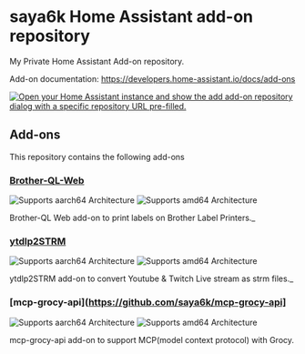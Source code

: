 # saya6k Home Assistant add-on repository

My Private Home Assistant Add-on repository.

Add-on documentation: <https://developers.home-assistant.io/docs/add-ons>

[![Open your Home Assistant instance and show the add add-on repository dialog with a specific repository URL pre-filled.](https://my.home-assistant.io/badges/supervisor_add_addon_repository.svg)](https://my.home-assistant.io/redirect/supervisor_add_addon_repository/?repository_url=https%3A%2F%2Fgithub.com%2Fsaya6k%2Fhassio-addons)

## Add-ons

This repository contains the following add-ons

### [Brother-QL-Web](https://github.com/saya6k/hassio-addon-brother-ql-web)

![Supports aarch64 Architecture][aarch64-shield]
![Supports amd64 Architecture][amd64-shield]

Brother-QL Web add-on to print labels on Brother Label Printers._

### [ytdlp2STRM](https://github.com/saya6k/hassio-addon-ytdlp2strm)

![Supports aarch64 Architecture][aarch64-shield]
![Supports amd64 Architecture][amd64-shield]

ytdlp2STRM add-on to convert Youtube & Twitch Live stream as strm files._

### [mcp-grocy-api](https://github.com/saya6k/mcp-grocy-api]

![Supports aarch64 Architecture][aarch64-shield]
![Supports amd64 Architecture][amd64-shield]

mcp-grocy-api add-on to support MCP(model context protocol) with Grocy.


<!--

Notes to developers after forking or using the github template feature:
- While developing comment out the 'image' key from 'example/config.yaml' to make the supervisor build the addon
  - Remember to put this back when pushing up your changes.
- When you merge to the 'main' branch of your repository a new build will be triggered.
  - Make sure you adjust the 'version' key in 'example/config.yaml' when you do that.
  - Make sure you update 'example/CHANGELOG.md' when you do that.
  - The first time this runs you might need to adjust the image configuration on github container registry to make it public
  - You may also need to adjust the github Actions configuration (Settings > Actions > General > Workflow > Read & Write)
- Adjust the 'image' key in 'example/config.yaml' so it points to your username instead of 'home-assistant'.
  - This is where the build images will be published to.
- Rename the example directory.
  - The 'slug' key in 'example/config.yaml' should match the directory name.
- Adjust all keys/url's that points to 'home-assistant' to now point to your user/fork.
- Share your repository on the forums https://community.home-assistant.io/c/projects/9
- Do awesome stuff!
 -->

[aarch64-shield]: https://img.shields.io/badge/aarch64-yes-green.svg
[amd64-shield]: https://img.shields.io/badge/amd64-yes-green.svg
